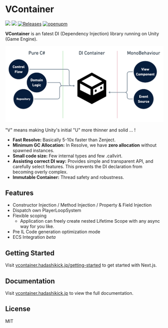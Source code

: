 # VContainer

![](https://github.com/hadashiA/VContainer/workflows/Test/badge.svg)
![](https://img.shields.io/badge/unity-2018.4+-000.svg)
[![Releases](https://img.shields.io/github/release/hadashiA/VContainer.svg)](https://github.com/hadashiA/VContainer/releases)
[![openupm](https://img.shields.io/npm/v/jp.hadashikick.vcontainer?label=openupm&registry_uri=https://package.openupm.com)](https://openupm.com/packages/jp.hadashikick.vcontainer/)

**VContainer** is an fatest DI (Dependency Injection) library running on Unity (Game Engine).  

![](website/docs/about/assets/vcontainer@2x.png)

"V" means making Unity's initial "U" more thinner and solid ... !

- **Fast Resolve:** Basically 5-10x faster than Zenject.
- **Minimum GC Allocation:** In Resolve, we have **zero allocation** without spawned instances.
- **Small code size:** Few internal types and few .callvirt.
- **Assisting correct DI way:** Provides simple and transparent API, and carefully select features. This prevents the DI declaration from becoming overly complex.
- **Immutable Container:** Thread safety and robustness.

## Features

- Constructor Injection / Method Injection / Property & Field Injection
- Dispatch own PlayerLoopSystem
- Flexible scoping
  - Application can freely create nested Lifetime Scope with any async way for you like.
- Pre IL Code generation optimization mode
- ECS Integration *beta*

## Getting Started

Visit [vcontainer.hadashikick.jp/getting-started](https://vcontainer.hadashikick.jp/getting-started/installation) to get started with Next.js.

## Documentation

Visit [vcontainer.hadashikick.jp](https://vcontainer.hadashikick.jp) to view the full documentation.

## License

MIT
